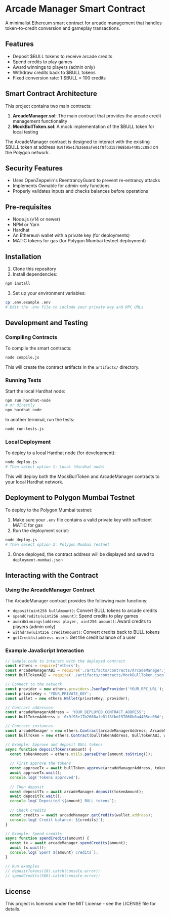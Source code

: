 # Arcade Manager Smart Contract

A minimalist Ethereum smart contract for arcade management that handles token-to-credit conversion and gameplay transactions.

## Features

- Deposit $BULL tokens to receive arcade credits
- Spend credits to play games
- Award winnings to players (admin only)
- Withdraw credits back to $BULL tokens
- Fixed conversion rate: 1 $BULL = 100 credits

## Smart Contract Architecture

This project contains two main contracts:

1. **ArcadeManager.sol**: The main contract that provides the arcade credit management functionality
2. **MockBullToken.sol**: A mock implementation of the $BULL token for local testing

The ArcadeManager contract is designed to interact with the existing $BULL token at address `0x9f95e17b2668afe01f8fbd157068b0a4405cc08d` on the Polygon network.

## Security Features

- Uses OpenZeppelin's ReentrancyGuard to prevent re-entrancy attacks
- Implements Ownable for admin-only functions
- Properly validates inputs and checks balances before operations

## Pre-requisites

- Node.js (v14 or newer)
- NPM or Yarn
- Hardhat
- An Ethereum wallet with a private key (for deployments)
- MATIC tokens for gas (for Polygon Mumbai testnet deployment)

## Installation

1. Clone this repository
2. Install dependencies:

```bash
npm install
```

3. Set up your environment variables:

```bash
cp .env.example .env
# Edit the .env file to include your private key and RPC URLs
```

## Development and Testing

### Compiling Contracts

To compile the smart contracts:

```bash
node compile.js
```

This will create the contract artifacts in the `artifacts/` directory.

### Running Tests

Start the local Hardhat node:

```bash
npm run hardhat-node
# or directly
npx hardhat node
```

In another terminal, run the tests:

```bash
node run-tests.js
```

### Local Deployment

To deploy to a local Hardhat node (for development):

```bash
node deploy.js
# Then select option 1: Local (Hardhat node)
```

This will deploy both the MockBullToken and ArcadeManager contracts to your local Hardhat network.

## Deployment to Polygon Mumbai Testnet

To deploy to the Polygon Mumbai testnet:

1. Make sure your `.env` file contains a valid private key with sufficient MATIC for gas
2. Run the deployment script:

```bash
node deploy.js
# Then select option 2: Polygon Mumbai Testnet
```

3. Once deployed, the contract address will be displayed and saved to `deployment-mumbai.json`

## Interacting with the Contract

### Using the ArcadeManager Contract

The ArcadeManager contract provides the following main functions:

- `deposit(uint256 bullAmount)`: Convert BULL tokens to arcade credits
- `spendCredits(uint256 amount)`: Spend credits to play games
- `awardWinnings(address player, uint256 amount)`: Award credits to players (admin only)
- `withdraw(uint256 creditAmount)`: Convert credits back to BULL tokens
- `getCredits(address user)`: Get the credit balance of a user

### Example JavaScript Interaction

```javascript
// Sample code to interact with the deployed contract
const ethers = require('ethers');
const ArcadeManagerABI = require('./artifacts/contracts/ArcadeManager.json').abi;
const BullTokenABI = require('./artifacts/contracts/MockBullToken.json').abi;

// Connect to the network
const provider = new ethers.providers.JsonRpcProvider('YOUR_RPC_URL');
const privateKey = 'YOUR_PRIVATE_KEY';
const wallet = new ethers.Wallet(privateKey, provider);

// Contract addresses
const arcadeManagerAddress = 'YOUR_DEPLOYED_CONTRACT_ADDRESS';
const bullTokenAddress = '0x9f95e17b2668afe01f8fbd157068b0a4405cc08d'; // Real BULL token address

// Contract instances
const arcadeManager = new ethers.Contract(arcadeManagerAddress, ArcadeManagerABI, wallet);
const bullToken = new ethers.Contract(bullTokenAddress, BullTokenABI, wallet);

// Example: Approve and deposit BULL tokens
async function depositTokens(amount) {
  const tokenAmount = ethers.utils.parseEther(amount.toString());
  
  // First approve the tokens
  const approveTx = await bullToken.approve(arcadeManagerAddress, tokenAmount);
  await approveTx.wait();
  console.log('Tokens approved');
  
  // Then deposit
  const depositTx = await arcadeManager.deposit(tokenAmount);
  await depositTx.wait();
  console.log(`Deposited ${amount} BULL tokens`);
  
  // Check credits
  const credits = await arcadeManager.getCredits(wallet.address);
  console.log(`Credit balance: ${credits}`);
}

// Example: Spend credits
async function spendCredits(amount) {
  const tx = await arcadeManager.spendCredits(amount);
  await tx.wait();
  console.log(`Spent ${amount} credits`);
}

// Run examples
// depositTokens(10).catch(console.error);
// spendCredits(500).catch(console.error);
```

## License

This project is licensed under the MIT License - see the LICENSE file for details.